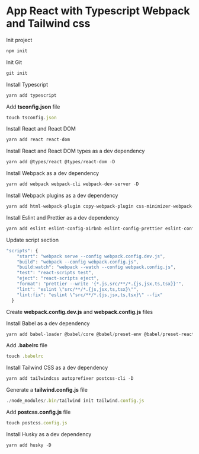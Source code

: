 # App React with Typescript Webpack and Tailwind css

Init project

```javascript
npm init
```

Init Git

```javascript
git init
```

Install Typescript

```javascript
yarn add typescript
```

Add **tsconfig.json** file

```javascript
touch tsconfig.json
```

Install React and React DOM

```javascript
yarn add react react-dom
```

Install React and React DOM types as a dev dependency

```javascript
yarn add @types/react @types/react-dom -D
```

Install Webpack as a dev dependency

```javascript
yarn add webpack webpack-cli webpack-dev-server -D
```

Install Webpack plugins as a dev dependency

```javascript
yarn add html-webpack-plugin copy-webpack-plugin css-minimizer-webpack-plugin terser-webpack-plugin dotenv-webpack clean-webpack-plugin mini-css-extract-plugin postcss-loader node-polyfill-webpack-plugin css-loader style-loader html-loader file-loader -D
```

Install Eslint and Prettier as a dev dependency

```javascript
yarn add eslint eslint-config-airbnb eslint-config-prettier eslint-config-react-app eslint-import-resolver-node eslint-import-resolver-webpack eslint-plugin-flowtype eslint-plugin-import eslint-plugin-jsx-a11y eslint-plugin-prettier eslint-plugin-react  eslint-plugin-react-hooks prettier prettier-miscellaneous babel-eslint @typescript-eslint/eslint-plugin @typescript-eslint/parser eslint-config-airbnb-typescript eslint-plugin-jest -D
```

Update script section

```javascript
"scripts": {
    "start": "webpack serve --config webpack.config.dev.js",
    "build": "webpack --config webpack.config.js",
    "build:watch": "webpack --watch --config webpack.config.js",
    "test": "react-scripts test",
    "eject": "react-scripts eject",
    "format": "prettier --write '{*.js,src/**/*.{js,jsx,ts,tsx}}'",
    "lint": "eslint \"src/**/*.{js,jsx,ts,tsx}\"",
    "lint:fix": "eslint \"src/**/*.{js,jsx,ts,tsx}\" --fix"
  }
```

Create **webpack.config.dev.js** and **webpack.config.js** files

Install Babel as a dev dependency

```javascript
yarn add babel-loader @babel/core @babel/preset-env @babel/preset-react @babel/preset-typescript @babel/cli @babel/plugin-transform-runtime @babel/plugin-syntax-class-properties -D
```

Add **.babelrc** file

```javascript
touch .babelrc
```

Install Tailwind CSS as a dev dependency

```javascript
yarn add tailwindcss autoprefixer postcss-cli -D
```

Generate a **tailwind.config.js** file

```javascript
./node_modules/.bin/tailwind init tailwind.config.js
```

Add **postcss.config.js** file

```javascript
touch postcss.config.js
```

Install Husky as a dev dependency

```javascript
yarn add husky -D
```